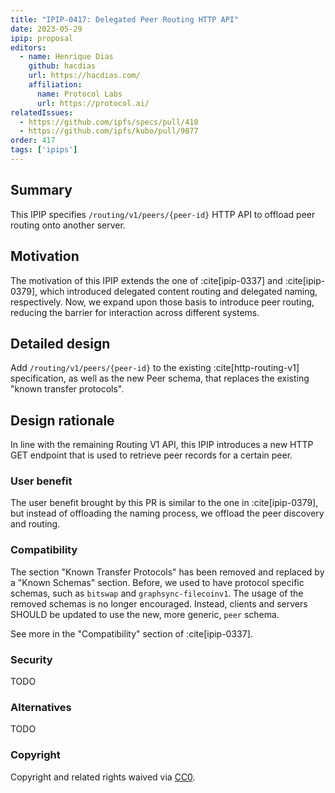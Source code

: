 ```yaml
---
title: "IPIP-0417: Delegated Peer Routing HTTP API"
date: 2023-05-29
ipip: proposal
editors:
  - name: Henrique Dias
    github: hacdias
    url: https://hacdias.com/
    affiliation:
      name: Protocol Labs
      url: https://protocol.ai/
relatedIssues:
  - https://github.com/ipfs/specs/pull/410
  - https://github.com/ipfs/kubo/pull/9877
order: 417
tags: ['ipips']
---
```


## Summary

This IPIP specifies `/routing/v1/peers/{peer-id}` HTTP API to offload peer routing onto another server.

## Motivation

The motivation of this IPIP extends the one of :cite[ipip-0337] and :cite[ipip-0379],
which introduced delegated content routing and delegated naming, respectively. Now,
we expand upon those basis to introduce peer routing, reducing the barrier for interaction
across different systems.

## Detailed design

Add `/routing/v1/peers/{peer-id}` to the existing :cite[http-routing-v1] specification,
as well as the new Peer schema, that replaces the existing "known transfer protocols".

## Design rationale

In line with the remaining Routing V1 API, this IPIP introduces a new HTTP GET
endpoint that is used to retrieve peer records for a certain peer.

### User benefit

The user benefit brought by this PR is similar to the one in :cite[ipip-0379],
but instead of offloading the naming process, we offload the peer discovery and
routing.

### Compatibility

The section "Known Transfer Protocols" has been removed and replaced by a "Known Schemas"
section. Before, we used to have protocol specific schemas, such as `bitswap` and `graphsync-filecoinv1`.
The usage of the removed schemas is no longer encouraged. Instead, clients and servers
SHOULD be updated to use the new, more generic, `peer` schema.

See more in the "Compatibility" section of :cite[ipip-0337].

### Security

TODO

### Alternatives

TODO

### Copyright

Copyright and related rights waived via [CC0](https://creativecommons.org/publicdomain/zero/1.0/).

